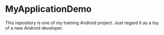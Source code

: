 # MyApplicationDemo
This repository is one of my training Android project.
Just regard it as a toy of a new Android developer.
